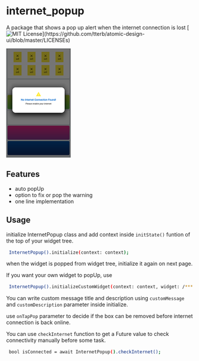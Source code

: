 
# internet_popup

A package that shows a pop up alert when the internet connection is lost
[![MIT License](https://img.shields.io/apm/l/atomic-design-ui.svg?)](https://github.com/tterb/atomic-design-ui/blob/master/LICENSEs)



![App Screenshot](https://github.com/mehedidew/internet_popup/blob/master/Screenshot_20220321-162325.png?raw=true)



## Features

- auto popUp
- option to fix or pop the warning
- one line implementation




## Usage
initialize InternetPopup class and add context inside `initState()` funtion of the top of your widget tree.
```bash
 InternetPopup().initialize(context: context);
```

when the widget is popped from widget tree, initialize it again on next page.

If you want your own widget to popUp, use
```bash
 InternetPopup().initializeCustomWidget(context: context, widget: /*** your custom widget ***/);
```

You can write custom message title and description using `customMessage` and `customDescription` parameter inside initialize.

use `onTapPop` parameter to decide if the box can be removed before internet connection is back online.

You can use `checkInternet` function to get a Future<bool> value to check connectivity manually before some task.

```bash
 bool isConnected = await InternetPopup().checkInternet();
```




